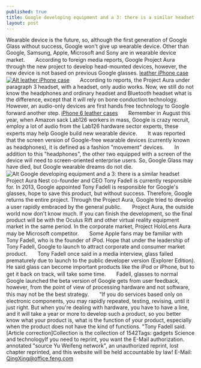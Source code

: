 ```yaml
---
published: true
title: Google developing equipment and a 3: there is a similar headset
layout: post
---
```

Wearable device is the future, so, although the first generation of Google Glass without success, Google won\'t give up wearable device. Other than Google, Samsung, Apple, Microsoft and Sony are in wearable device market.　　According to foreign media reports, Google Project Aura through the new project to develop head-mounted devices, however, the new device is not based on previous Google glasses. [leather iPhone case](http://www.purcase.com/real-anaconda-snake-skin-iphone-6-case-blue-p62c59.html)[![Alt leather iPhone case](http://www.purcase.com/image/cache/catalog/i6c/leather_case_i6011_1-600x600.jpg)](http://www.purcase.com/real-anaconda-snake-skin-iphone-6-case-blue-p62c59.html)　　According to reports, the Project Aura under paragraph 3 headset, with a headset, only audio works. Now, we still do not know the headphones and ordinary headset and Bluetooth headset what is the difference, except that it will rely on bone conduction technology. However, an audio-only devices are first hands free technology to Google forward another step. [iPhone 6 leather cases](http://bestcasesite.tumblr.com/post/135482427352/by-ms-wang-the-best-apology-to-shareholders-is-to)　　Remember in August this year, when Amazon sack Lab126 workers in mass, Google is crazy recruit, employ a lot of audio from the Lab126 hardware sector experts, these experts may help Google build new wearable device.　　It was reported that the screen version of Google-free wearable devices (currently known as headphones), it is defined as a fashion \"movement\" devices.　　In addition to this \"headphones\", the other two equipped with a screen of the device will need to screen-oriented enterprise users. So, Google Glass may have died, but Google wearable dreams do not die.![Alt Google developing equipment and a 3: there is a similar headset](https://c1.staticflickr.com/1/676/23887939105_8fbf4fcaca_z.jpg)　　Project Aura Nest co-founder and CEO Tony Fadell is currently responsible for. In 2013, Google appointed Tony Fadell is responsible for Google\'s glasses, hope to save this product, but without success. Therefore, Google returns the entire project. Through the Project Aura, Google tried to develop a user rapidly embraced by the general public.　　Project Aura, the outside world now don\'t know much. If you can finish the development, so the final product will be with the Oculus Rift and other virtual reality equipment market in the same period. In the corporate market, Project HoloLens Aura may be Microsoft competitor.　　Some Apple fans may be familiar with Tony Fadell, who is the founder of iPod. Hope that under the leadership of Tony Fadell, Google to launch to attract corporate and consumer market product.　　Tony Fadell once said in a media interview, glass failed prematurely due to launch to the public developer version (Explorer Edition). He said glass can become important products like the iPod or iPhone, but to get it back on track, will take some time.　　Fadell, glasses to normal Google launched the beta version of Google gets from user feedback, however, from the point of view of processing hardware and not software, this may not be the best strategy.　　\"If you do services based only on electronic components, you may rapidly repeated, testing, revising, until it just right. But when you\'re dealing with hardware, you have to have a line, and it will take a year or more to develop such a product, so you better know what your product is, what is the function of your product, especially when the product does not have the kind of functions. \"Tony Fadell said.[Article correction]Collection is the collection of 1542Tags: gadgets Science and technologyIf you need to reprint, you want the E-Mail authorization. annotated \"source Yu Weifeng network\", an unauthorized reprint, lost chapter reprinted, and this website will be held accountable by law! E-Mail: QingXing@office.feng.com